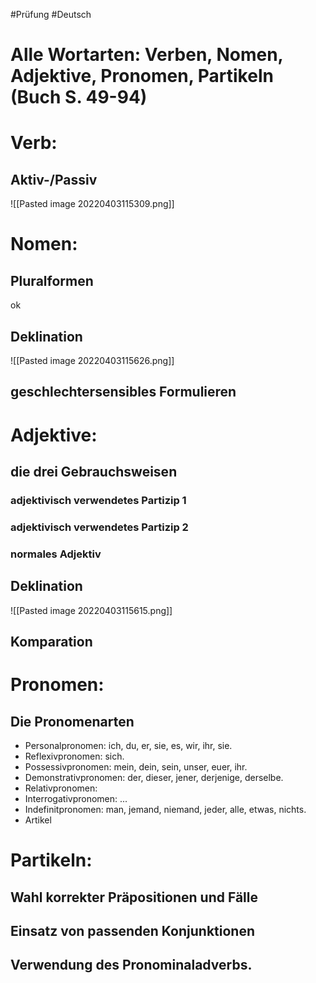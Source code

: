 #Prüfung  #Deutsch 
# Alle Wortarten: Verben, Nomen, Adjektive, Pronomen, Partikeln (Buch S. 49-94)  
# Verb: 
## Aktiv-/Passiv
![[Pasted image 20220403115309.png]]
# Nomen: 
## Pluralformen
ok
## Deklination 
![[Pasted image 20220403115626.png]]

## geschlechtersensibles Formulieren  
# Adjektive: 
## die drei Gebrauchsweisen 
### adjektivisch verwendetes Partizip 1
### adjektivisch verwendetes Partizip 2
### normales Adjektiv
## Deklination 
![[Pasted image 20220403115615.png]]
## Komparation

# Pronomen: 
## Die Pronomenarten 
-   Personalpronomen: ich, du, er, sie, es, wir, ihr, sie.
-   Reflexivpronomen: sich.
-   Possessivpronomen: mein, dein, sein, unser, euer, ihr.
-   Demonstrativpronomen: der, dieser, jener, derjenige, derselbe.
-   Relativpronomen:
-   Interrogativpronomen: ...
-   Indefinitpronomen: man, jemand, niemand, jeder, alle, etwas, nichts.
-   Artikel
# Partikeln: 
## Wahl korrekter Präpositionen und Fälle

## Einsatz von passenden Konjunktionen
## Verwendung des Pronominaladverbs.
